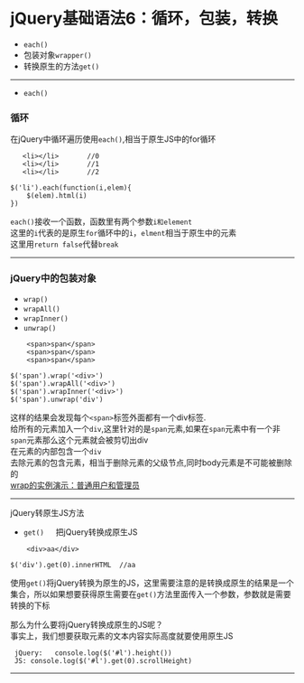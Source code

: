 # jQuery基础语法6：循环，包装，转换
* `each()`
* 包装对象`wrapper()`
* 转换原生的方法`get()`
---
* `each()`

### 循环
在jQuery中循环遍历使用`each()`,相当于原生JS中的for循环
```
   <li></li>       //0
   <li></li>       //1
   <li></li>       //2
   
$('li').each(function(i,elem){
    $(elem).html(i)
})
```
`each()`接收一个函数，函数里有两个参数`i和element`<br>
这里的`i`代表的是原生`for`循环中的`i`，`elment`相当于原生中的元素<br>
这里用`return false`代替`break`

---

### jQuery中的包装对象
* `wrap()`
* `wrapAll()`
* `wrapInner()`
* `unwrap()`
```
    <span>span</span>
    <span>span</span>
    <span>span</span>

$('span').wrap('<div>')
$('span').wrapAll('<div>')
$('span').wrapInner('<div>')
$('span').unwrap('div')
```
这样的结果会发现每个`<span>`标签外面都有一个div标签.<br>
给所有的元素加入一个`div`,这里针对的是`span`元素,如果在`span`元素中有一个非`span`元素那么这个元素就会被剪切出div<br>
在元素的内部包含一个`div`<br>
去除元素的包含元素，相当于删除元素的父级节点,同时body元素是不可能被删除的<br>
[wrap的实例演示：普通用户和管理员](http://js.jirengu.com/pihiv/1/edit?html,js,output)

----

jQuery转原生JS方法
* `get()`&ensp;&ensp;&ensp;把jQuery转换成原生JS
```
    <div>aa</div>

$('div').get(0).innerHTML  //aa
```
使用`get()`将jQuery转换为原生的JS，这里需要注意的是转换成原生的结果是一个集合，所以如果想要获得原生需要在`get()`方法里面传入一个参数，参数就是需要转换的下标

那么为什么要将jQuery转换成原生的JS呢？<br>
事实上，我们想要获取元素的文本内容实际高度就要使用原生JS
```
 jQuery:   console.log($('#l').height())
 JS: console.log($('#l').get(0).scrollHeight)
```

---

